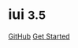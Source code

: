 # iui <small>3.5</small>

[GitHub](https://github.com/docsifyjs/docsify/)
[Get Started](#quick-start)
 

 